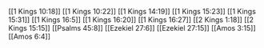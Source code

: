 [[1 Kings 10:18]]
[[1 Kings 10:22]]
[[1 Kings 14:19]]
[[1 Kings 15:23]]
[[1 Kings 15:31]]
[[1 Kings 16:5]]
[[1 Kings 16:20]]
[[1 Kings 16:27]]
[[2 Kings 1:18]]
[[2 Kings 15:15]]
[[Psalms 45:8]]
[[Ezekiel 27:6]]
[[Ezekiel 27:15]]
[[Amos 3:15]]
[[Amos 6:4]]
